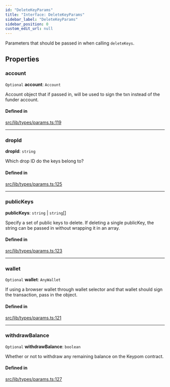 ```yaml
---
id: "DeleteKeyParams"
title: "Interface: DeleteKeyParams"
sidebar_label: "DeleteKeyParams"
sidebar_position: 0
custom_edit_url: null
---
```


Parameters that should be passed in when calling `deleteKeys`.

## Properties

### account

 `Optional` **account**: `Account`

Account object that if passed in, will be used to sign the txn instead of the funder account.

#### Defined in

[src/lib/types/params.ts:119](https://github.com/keypom/keypom-js/blob/8c566df/src/lib/types/params.ts#L119)

___

### dropId

 **dropId**: `string`

Which drop ID do the keys belong to?

#### Defined in

[src/lib/types/params.ts:125](https://github.com/keypom/keypom-js/blob/8c566df/src/lib/types/params.ts#L125)

___

### publicKeys

 **publicKeys**: `string` \| `string`[]

Specify a set of public keys to delete. If deleting a single publicKey, the string can be passed in without wrapping it in an array.

#### Defined in

[src/lib/types/params.ts:123](https://github.com/keypom/keypom-js/blob/8c566df/src/lib/types/params.ts#L123)

___

### wallet

 `Optional` **wallet**: `AnyWallet`

If using a browser wallet through wallet selector and that wallet should sign the transaction, pass in the object.

#### Defined in

[src/lib/types/params.ts:121](https://github.com/keypom/keypom-js/blob/8c566df/src/lib/types/params.ts#L121)

___

### withdrawBalance

 `Optional` **withdrawBalance**: `boolean`

Whether or not to withdraw any remaining balance on the Keypom contract.

#### Defined in

[src/lib/types/params.ts:127](https://github.com/keypom/keypom-js/blob/8c566df/src/lib/types/params.ts#L127)
